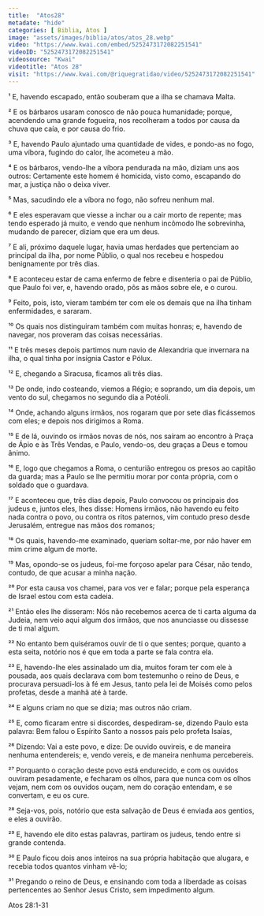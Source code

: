 ```yaml
---
title:  "Atos28"
metadate: "hide"
categories: [ Biblia, Atos ]
image: "assets/images/biblia/atos/atos_28.webp"
video: "https://www.kwai.com/embed/5252473172082251541"
videoID: "5252473172082251541"
videosource: "Kwai"
videotitle: "Atos 28"
visit: "https://www.kwai.com/@riquegratidao/video/5252473172082251541"
---
```



¹ E, havendo escapado, então souberam que a ilha se chamava Malta.

² E os bárbaros usaram conosco de não pouca humanidade; porque, acendendo uma grande fogueira, nos recolheram a todos por causa da chuva que caía, e por causa do frio.

³ E, havendo Paulo ajuntado uma quantidade de vides, e pondo-as no fogo, uma víbora, fugindo do calor, lhe acometeu a mão.

⁴ E os bárbaros, vendo-lhe a víbora pendurada na mão, diziam uns aos outros: Certamente este homem é homicida, visto como, escapando do mar, a justiça não o deixa viver.

⁵ Mas, sacudindo ele a víbora no fogo, não sofreu nenhum mal.

⁶ E eles esperavam que viesse a inchar ou a cair morto de repente; mas tendo esperado já muito, e vendo que nenhum incômodo lhe sobrevinha, mudando de parecer, diziam que era um deus.

⁷ E ali, próximo daquele lugar, havia umas herdades que pertenciam ao principal da ilha, por nome Públio, o qual nos recebeu e hospedou benignamente por três dias.

⁸ E aconteceu estar de cama enfermo de febre e disenteria o pai de Públio, que Paulo foi ver, e, havendo orado, pôs as mãos sobre ele, e o curou.

⁹ Feito, pois, isto, vieram também ter com ele os demais que na ilha tinham enfermidades, e sararam.

¹⁰ Os quais nos distinguiram também com muitas honras; e, havendo de navegar, nos proveram das coisas necessárias.

¹¹ E três meses depois partimos num navio de Alexandria que invernara na ilha, o qual tinha por insígnia Castor e Pólux.

¹² E, chegando a Siracusa, ficamos ali três dias.

¹³ De onde, indo costeando, viemos a Régio; e soprando, um dia depois, um vento do sul, chegamos no segundo dia a Potéoli.

¹⁴ Onde, achando alguns irmãos, nos rogaram que por sete dias ficássemos com eles; e depois nos dirigimos a Roma.

¹⁵ E de lá, ouvindo os irmãos novas de nós, nos saíram ao encontro à Praça de Ápio e às Três Vendas, e Paulo, vendo-os, deu graças a Deus e tomou ânimo.

¹⁶ E, logo que chegamos a Roma, o centurião entregou os presos ao capitão da guarda; mas a Paulo se lhe permitiu morar por conta própria, com o soldado que o guardava.

¹⁷ E aconteceu que, três dias depois, Paulo convocou os principais dos judeus e, juntos eles, lhes disse: Homens irmãos, não havendo eu feito nada contra o povo, ou contra os ritos paternos, vim contudo preso desde Jerusalém, entregue nas mãos dos romanos;

¹⁸ Os quais, havendo-me examinado, queriam soltar-me, por não haver em mim crime algum de morte.

¹⁹ Mas, opondo-se os judeus, foi-me forçoso apelar para César, não tendo, contudo, de que acusar a minha nação.

²⁰ Por esta causa vos chamei, para vos ver e falar; porque pela esperança de Israel estou com esta cadeia.

²¹ Então eles lhe disseram: Nós não recebemos acerca de ti carta alguma da Judeia, nem veio aqui algum dos irmãos, que nos anunciasse ou dissesse de ti mal algum.

²² No entanto bem quiséramos ouvir de ti o que sentes; porque, quanto a esta seita, notório nos é que em toda a parte se fala contra ela.

²³ E, havendo-lhe eles assinalado um dia, muitos foram ter com ele à pousada, aos quais declarava com bom testemunho o reino de Deus, e procurava persuadi-los à fé em Jesus, tanto pela lei de Moisés como pelos profetas, desde a manhã até à tarde.

²⁴ E alguns criam no que se dizia; mas outros não criam.

²⁵ E, como ficaram entre si discordes, despediram-se, dizendo Paulo esta palavra: Bem falou o Espírito Santo a nossos pais pelo profeta Isaías,

²⁶ Dizendo: Vai a este povo, e dize: De ouvido ouvireis, e de maneira nenhuma entendereis; e, vendo vereis, e de maneira nenhuma percebereis.

²⁷ Porquanto o coração deste povo está endurecido, e com os ouvidos ouviram pesadamente, e fecharam os olhos, para que nunca com os olhos vejam, nem com os ouvidos ouçam, nem do coração entendam, e se convertam, e eu os cure.

²⁸ Seja-vos, pois, notório que esta salvação de Deus é enviada aos gentios, e eles a ouvirão.

²⁹ E, havendo ele dito estas palavras, partiram os judeus, tendo entre si grande contenda.

³⁰ E Paulo ficou dois anos inteiros na sua própria habitação que alugara, e recebia todos quantos vinham vê-lo;

³¹ Pregando o reino de Deus, e ensinando com toda a liberdade as coisas pertencentes ao Senhor Jesus Cristo, sem impedimento algum. 




Atos 28:1-31